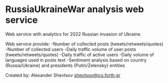 # RussiaUkraineWar analysis web service 
Web service with analytics for 2022 Russian invasion of Ukraine.

Web service provide:
-Number of collected posts (tweets/retweets/quotes)
-Number of collected users
-Daily traffic volume of user posts (tweets/retweets/quotes)
-Daily traffic of active users
-Daily volume of languages used in posts text
-Sentiment analysis based on country (Russia/Ukraine) and presidents (Putin/Zelensky) entities

Created by: Alexander Shevtsov shevtsov@ics.forth.gr
